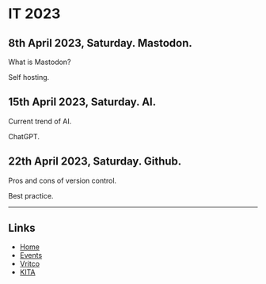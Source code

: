 # IT 2023

## 8th April 2023, Saturday. Mastodon.

What is Mastodon?

Self hosting.

## 15th April 2023, Saturday. AI.

Current trend of AI.

ChatGPT.

## 22th April 2023, Saturday. Github.

Pros and cons of version control.

Best practice.

---

## Links
* [Home](../../README.md)
* [Events](../index.md)
* [Vritco](https://vritco.com)
* [KITA](https://kitaclan.com)
